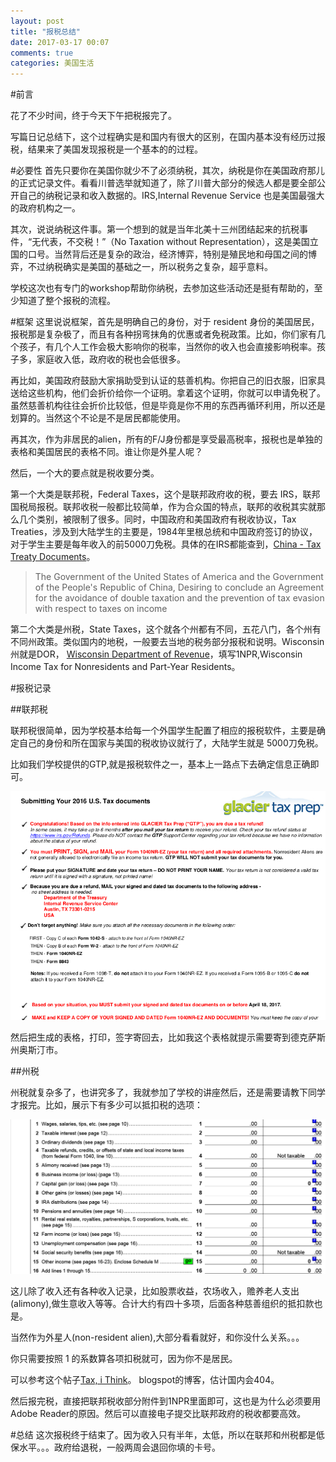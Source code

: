 ```yaml
---
layout: post
title: "报税总结"
date: 2017-03-17 00:07
comments: true
categories: 美国生活 
---
```


#前言

花了不少时间，终于今天下午把税报完了。

写篇日记总结下，这个过程确实是和国内有很大的区别，在国内基本没有经历过报税，结果来了美国发现报税是一个基本的的过程。

<!--more-->


#必要性
首先只要你在美国你就少不了必须纳税，其次，纳税是你在美国政府那儿的正式记录文件。看看川普选举就知道了，除了川普大部分的候选人都是要全部公开自己的纳税记录和收入数据的。IRS,Internal Revenue Service 也是美国最强大的政府机构之一。

其次，说说纳税这件事。第一个想到的就是当年北美十三州团结起来的抗税事件，“无代表，不交税！”（No Taxation without Representation），这是美国立国的口号。当然背后还是复杂的政治，经济博弈，特别是殖民地和母国之间的博弈，不过纳税确实是美国的基础之一，所以税务之复杂，超乎意料。

学校这次也有专门的workshop帮助你纳税，去参加这些活动还是挺有帮助的，至少知道了整个报税的流程。

#框架
这里说说框架，首先是明确自己的身份，对于 resident 身份的美国居民，报税那是复杂极了，而且有各种拐弯抹角的优惠或者免税政策。比如，你们家有几个孩子，有几个人工作会极大影响你的税率，当然你的收入也会直接影响税率。孩子多，家庭收入低，政府收的税也会低很多。

再比如，美国政府鼓励大家捐助受到认证的慈善机构。你把自己的旧衣服，旧家具送给这些机构，他们会折价给你一个证明。拿着这个证明，你就可以申请免税了。虽然慈善机构往往会折价比较低，但是毕竟是你不用的东西再循环利用，所以还是划算的。当然这个不论是不是居民都能使用。

再其次，作为非居民的alien，所有的F/J身份都是享受最高税率，报税也是单独的表格和美国居民的表格不同。谁让你是外星人呢？

然后，一个大的要点就是税收要分类。

第一个大类是联邦税，Federal Taxes，这个是联邦政府收的税，要去 IRS，联邦国税局报税。联邦收税一般都比较简单，作为合众国的特点，联邦的收税其实就那么几个类别，被限制了很多。同时，中国政府和美国政府有税收协议，Tax Treaties，涉及到大陆学生的主要是，1984年里根总统和中国政府签订的协议，对于学生主要是每年收入的前5000刀免税。具体的在IRS都能查到，[China - Tax Treaty Documents](https://www.irs.gov/pub/irs-trty/china.pdf)。

> The Government of the United States of America and the Government of the People's Republic of China,
 Desiring to conclude an Agreement for the avoidance of double taxation and the prevention of tax evasion with
respect to taxes on income

第二个大类是州税，State Taxes，这个就各个州都有不同，五花八门，各个州有不同州政策。类似国内的地税，一般要去当地的税务部分报税和说明。Wisconsin州就是DOR， [Wisconsin Department of Revenue](https://www.revenue.wi.gov/Pages/home.aspx)，填写1NPR,Wisconsin Income Tax for Nonresidents and Part-Year Residents。

#报税记录

##联邦税

联邦税很简单，因为学校基本给每一个外国学生配置了相应的报税软件，主要是确定自己的身份和所在国家与美国的税收协议就行了，大陆学生就是 5000刀免税。

比如我们学校提供的GTP,就是报税软件之一，基本上一路点下去确定信息正确即可。


![UStax](/images/tax/US.png)

然后把生成的表格，打印，签字寄回去，比如我这个表格就提示需要寄到德克萨斯州奥斯汀市。

##州税

州税就复杂多了，也讲究多了，我就参加了学校的讲座然后，还是需要请教下同学才报完。比如，展示下有多少可以抵扣税的选项：


![StateTax](/images/tax/state.PNG)

这儿除了收入还有各种收入记录，比如股票收益，农场收入，赡养老人支出(alimony),做生意收入等等。合计大约有四十多项，后面各种慈善组织的抵扣款也是。

当然作为外星人(non-resident alien),大部分看看就好，和你没什么关系。。。

你只需要按照 1 的系数算各项扣税就可，因为你不是居民。

可以参考这个帖子[Tax, i Think](http://leeaccountant.blogspot.com/2015/03/wisconsin-state-tax-1npr.html#more)。 blogspot的博客，估计国内会404。

然后报完税，直接把联邦税收部分附件到1NPR里面即可，这也是为什么必须要用 Adobe Reader的原因。然后可以直接电子提交比联邦政府的税收都要高效。

#总结
这次报税终于结束了。因为收入只有半年，太低，所以在联邦和州税都是低保水平。。。政府给退税，一般两周会退回你填的卡号。
